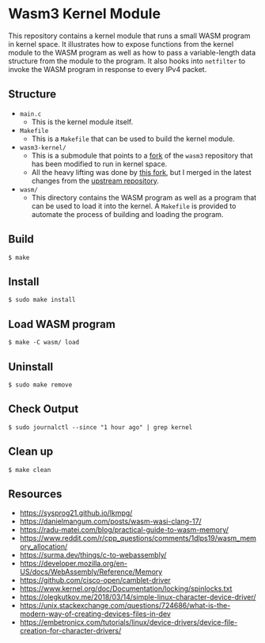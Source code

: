# Wasm3 Kernel Module

This repository contains a kernel module that runs a small WASM program in kernel space. It illustrates how to expose functions from the kernel module to the WASM program as well as how to pass a variable-length data structure from the module to the program. It also hooks into `netfilter` to invoke the WASM program in response to every IPv4 packet.

## Structure

- `main.c`
    - This is the kernel module itself.
- `Makefile`
    - This is a `Makefile` that can be used to build the kernel module.
- `wasm3-kernel/`
    - This is a submodule that points to a [fork](https://github.com/eliotsolomon18/wasm3-kernel) of the `wasm3` repository that has been modified to run in kernel space.
    - All the heavy lifting was done by [this fork](https://github.com/bonifaido/wasm3/tree/linux-kernel), but I merged in the latest changes from the [upstream repository](https://github.com/wasm3/wasm3).
- `wasm/`
    - This directory contains the WASM program as well as a program that can be used to load it into the kernel. A `Makefile` is provided to automate the process of building and loading the program.

## Build

```
$ make
```

## Install

```
$ sudo make install
```

## Load WASM program

```
$ make -C wasm/ load
```

## Uninstall

```
$ sudo make remove
```

## Check Output

```
$ sudo journalctl --since "1 hour ago" | grep kernel
```

## Clean up

```
$ make clean
```

## Resources

- https://sysprog21.github.io/lkmpg/
- https://danielmangum.com/posts/wasm-wasi-clang-17/
- https://radu-matei.com/blog/practical-guide-to-wasm-memory/
- https://www.reddit.com/r/cpp_questions/comments/1dlps19/wasm_memory_allocation/
- https://surma.dev/things/c-to-webassembly/
- https://developer.mozilla.org/en-US/docs/WebAssembly/Reference/Memory
- https://github.com/cisco-open/camblet-driver
- https://www.kernel.org/doc/Documentation/locking/spinlocks.txt
- https://olegkutkov.me/2018/03/14/simple-linux-character-device-driver/
- https://unix.stackexchange.com/questions/724686/what-is-the-modern-way-of-creating-devices-files-in-dev
- https://embetronicx.com/tutorials/linux/device-drivers/device-file-creation-for-character-drivers/